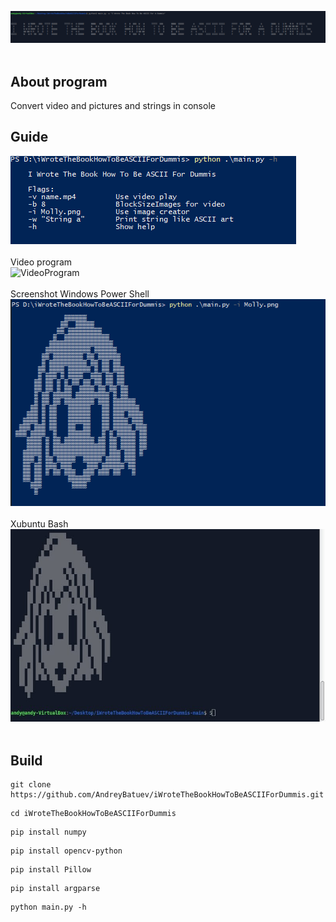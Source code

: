 
![intro](https://github.com/AndreyBatuev/iWroteTheBookHowToBeASCIIForDummis/raw/main/readMeFiles/intro.png) <br><br>

## About program
Convert video and pictures and strings in console <br>



## Guide
![guide](https://github.com/AndreyBatuev/iWroteTheBookHowToBeASCIIForDummis/raw/main/readMeFiles/help.png) <br><br>
Video program<br>
![VideoProgram](https://github.com/AndreyBatuev/iWroteTheBookHowToBeASCIIForDummis/raw/main/readMeFiles/demo.gif) <br><br>
Screenshot Windows Power Shell<br>
![ScreenshotWin](https://github.com/AndreyBatuev/iWroteTheBookHowToBeASCIIForDummis/raw/main/readMeFiles/screenshotWin.png) <br><br>
Xubuntu Bash<br>
![ScreenshotLinux](https://github.com/AndreyBatuev/iWroteTheBookHowToBeASCIIForDummis/raw/main/readMeFiles/screenshotLinux.jpg) <br><br>

## Build
```
git clone https://github.com/AndreyBatuev/iWroteTheBookHowToBeASCIIForDummis.git
```
```
cd iWroteTheBookHowToBeASCIIForDummis
```
```
pip install numpy
```
```
pip install opencv-python
```
```
pip install Pillow
```
```
pip install argparse
```
```
python main.py -h
```
